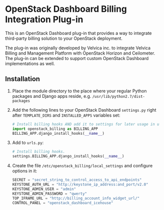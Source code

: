 OpenStack Dashboard Billing Integration Plug-in
===============================================

This is an OpenStack Dashboard plug-in that provides a way to integrate third-party billing solution to your OpenStack deployment.

The plug-in was originally developed by Velvica inc. to integrate Velvica Billing and Management Platform
with OpenStack Horizon and Ceilometer. The plug-in can be extended to support custom OpenStack Dashboard implementations as well.

Installation
------------

1. Place the module directory to the place where your regular Python packages
   and Django apps reside, e.g. `/usr/lib/python2.7/dist-packages`

2. Add the following lines to your OpenStack Dashboard `settings.py` right after
   `TEMPLATE_DIRS` and `INSTALLED_APPS` variables set:

   ```python
   # Install billing hooks AND add it to settings for later usage in urls.py
   import openstack_billing as BILLING_APP
   BILLING_APP.django_install_hooks(__name__)
   ```

3. Add to `urls.py`:

   ```python
   # Install billing hooks.
   settings.BILLING_APP.django_install_hooks(__name__)
   ```

4. Create the file `/etc/openstack_billing/local_settings` and configure options in it:

   ```python
   SECRET = "secret_string_to_control_access_to_api_endpoints"
   KEYSTONE_AUTH_URL = "http://keystone_ip_address:and_port/v2.0"
   KEYSTONE_ADMIN_USER = "admin"
   KEYSTONE_ADMIN_PASSWORD = "qwerty"
   TOP_IFRAME_URL = "http://billing_account_info_widget_url/"
   CONTROL_PANEL = "openstack_dashboard_icehouse"
   ```
